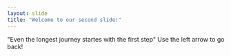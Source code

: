 ```yaml
---
layout: slide
title: "Welcome to our second slide!"
---
```

"Even the longest journey startes with the first step"
Use the left arrow to go back!
